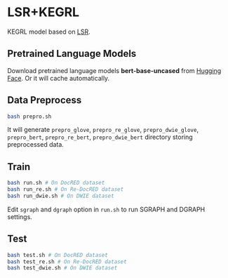 # LSR+KEGRL
KEGRL model based on [LSR](https://github.com/nanguoshun/LSR).

## Pretrained Language Models
Download pretrained language models **bert-base-uncased** from [Hugging Face](https://huggingface.co/models). Or it will cache automatically.

## Data Preprocess
```bash
bash prepro.sh
```
It will generate `prepro_glove`, `prepro_re_glove`, `prepro_dwie_glove`, `prepro_bert`, `prepro_re_bert`, `prepro_dwie_bert` directory storing preprocessed data.

## Train
```bash
bash run.sh # On DocRED dataset
bash run_re.sh # On Re-DocRED dataset
bash run_dwie.sh # On DWIE dataset
```

Edit `sgraph` and `dgraph` option in `run.sh` to run SGRAPH and DGRAPH settings.

## Test
```bash
bash test.sh # On DocRED dataset
bash test_re.sh # On Re-DocRED dataset
bash test_dwie.sh # On DWIE dataset
```